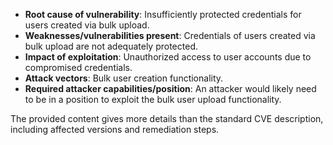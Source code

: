 - **Root cause of vulnerability**: Insufficiently protected credentials for users created via bulk upload.
- **Weaknesses/vulnerabilities present**: Credentials of users created via bulk upload are not adequately protected.
- **Impact of exploitation**: Unauthorized access to user accounts due to compromised credentials.
- **Attack vectors**: Bulk user creation functionality.
- **Required attacker capabilities/position**: An attacker would likely need to be in a position to exploit the bulk user upload functionality.

The provided content gives more details than the standard CVE description, including affected versions and remediation steps.